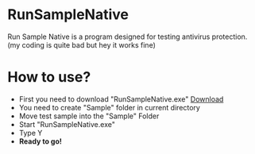 # RunSampleNative
Run Sample Native is a program designed for testing antivirus protection.
(my coding is quite bad but hey it works fine)

# How to use?
- First you need to download "RunSampleNative.exe" [Download](https://github.com/PhubestSrikooon/RunSampleNative/releases/)
- You need to create "Sample" folder in current directory
- Move test sample into the "Sample" Folder
- Start "RunSampleNative.exe"
- Type Y
- **Ready to go!**
